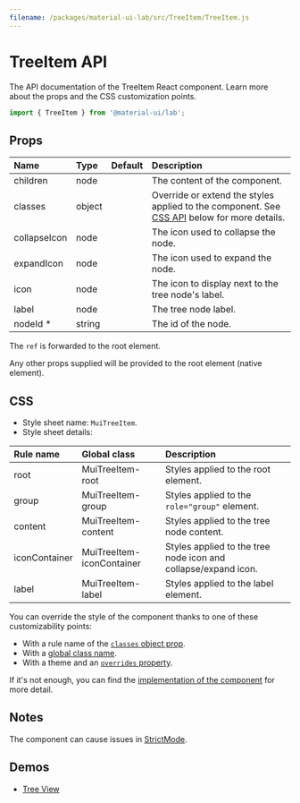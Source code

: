 ```yaml
---
filename: /packages/material-ui-lab/src/TreeItem/TreeItem.js
---
```


<!--- This documentation is automatically generated, do not try to edit it. -->

# TreeItem API

<p class="description">The API documentation of the TreeItem React component. Learn more about the props and the CSS customization points.</p>

```js
import { TreeItem } from '@material-ui/lab';
```



## Props

| Name | Type | Default | Description |
|:-----|:-----|:--------|:------------|
| <span class="prop-name">children</span> | <span class="prop-type">node</span> |  | The content of the component. |
| <span class="prop-name">classes</span> | <span class="prop-type">object</span> |  | Override or extend the styles applied to the component. See [CSS API](#css) below for more details. |
| <span class="prop-name">collapseIcon</span> | <span class="prop-type">node</span> |  | The icon used to collapse the node. |
| <span class="prop-name">expandIcon</span> | <span class="prop-type">node</span> |  | The icon used to expand the node. |
| <span class="prop-name">icon</span> | <span class="prop-type">node</span> |  | The icon to display next to the tree node's label. |
| <span class="prop-name">label</span> | <span class="prop-type">node</span> |  | The tree node label. |
| <span class="prop-name required">nodeId&nbsp;*</span> | <span class="prop-type">string</span> |  | The id of the node. |

The `ref` is forwarded to the root element.

Any other props supplied will be provided to the root element (native element).

## CSS

- Style sheet name: `MuiTreeItem`.
- Style sheet details:

| Rule name | Global class | Description |
|:-----|:-------------|:------------|
| <span class="prop-name">root</span> | <span class="prop-name">MuiTreeItem-root</span> | Styles applied to the root element.
| <span class="prop-name">group</span> | <span class="prop-name">MuiTreeItem-group</span> | Styles applied to the `role="group"` element.
| <span class="prop-name">content</span> | <span class="prop-name">MuiTreeItem-content</span> | Styles applied to the tree node content.
| <span class="prop-name">iconContainer</span> | <span class="prop-name">MuiTreeItem-iconContainer</span> | Styles applied to the tree node icon and collapse/expand icon.
| <span class="prop-name">label</span> | <span class="prop-name">MuiTreeItem-label</span> | Styles applied to the label element.

You can override the style of the component thanks to one of these customizability points:

- With a rule name of the [`classes` object prop](/customization/components/#overriding-styles-with-classes).
- With a [global class name](/customization/components/#overriding-styles-with-global-class-names).
- With a theme and an [`overrides` property](/customization/globals/#css).

If it's not enough, you can find the [implementation of the component](https://github.com/mui-org/material-ui/blob/master/packages/material-ui-lab/src/TreeItem/TreeItem.js) for more detail.

## Notes

The component can cause issues in [StrictMode](https://reactjs.org/docs/strict-mode.html).

## Demos

- [Tree View](/components/tree-view/)

